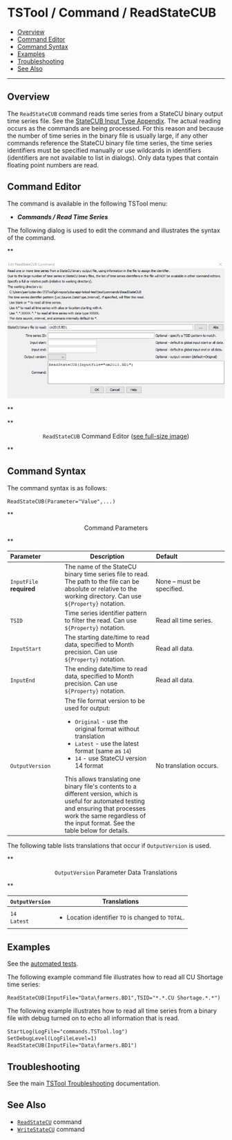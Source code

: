 # TSTool / Command / ReadStateCUB #

*   [Overview](#overview)
*   [Command Editor](#command-editor)
*   [Command Syntax](#command-syntax)
*   [Examples](#examples)
*   [Troubleshooting](#troubleshooting)
*   [See Also](#see-also)

-------------------------

## Overview ##

The `ReadStateCUB` command reads time series from a StateCU binary output time series file.
See the [StateCUB Input Type Appendix](../../datastore-ref/StateCUB/StateCUB.md).
The actual reading occurs as the commands are being processed.
For this reason and because the number of time series in the binary file is usually large,
if any other commands reference the StateCU binary file time series,
the time series identifiers must be specified manually or use wildcards in identifiers
(identifiers are not available to list in dialogs).
Only data types that contain floating point numbers are read.

## Command Editor ##

The command is available in the following TSTool menu:

*   ***Commands / Read Time Series***

The following dialog is used to edit the command and illustrates the syntax of the command.

**<p style="text-align: center;">
![ReadStateCUB command editor](ReadStateCUB.png)
</p>**

**<p style="text-align: center;">
`ReadStateCUB` Command Editor (<a href="../ReadStateCUB.png">see full-size image</a>)
</p>**

## Command Syntax ##

The command syntax is as follows:

```text
ReadStateCUB(Parameter="Value",...)
```
**<p style="text-align: center;">
Command Parameters
</p>**

|**Parameter**&nbsp;&nbsp;&nbsp;&nbsp;&nbsp;&nbsp;&nbsp;&nbsp;&nbsp;&nbsp;&nbsp;|**Description**|**Default**&nbsp;&nbsp;&nbsp;&nbsp;&nbsp;&nbsp;&nbsp;&nbsp;&nbsp;&nbsp;&nbsp;&nbsp;&nbsp;&nbsp;&nbsp;&nbsp;&nbsp;&nbsp;&nbsp;&nbsp;&nbsp;&nbsp;&nbsp;&nbsp;&nbsp;&nbsp;&nbsp;|
|--------------|-----------------|-----------------|
|`InputFile`<br>**required**|The name of the StateCU binary time series file to read.  The path to the file can be absolute or relative to the working directory.  Can use `${Property}` notation. |None – must be specified.|
|`TSID`|Time series identifier pattern to filter the read.  Can use `${Property}` notation. |Read all time series. |
|`InputStart`|The starting date/time to read data, specified to Month precision.  Can use `${Property}` notation. |Read all data.|
|`InputEnd`|The ending date/time to read data, specified to Month precision.  Can use `${Property}` notation. |Read all data.|
|`OutputVersion`| The file format version to be used for output:<ul><li>`Original` - use the original format without translation</li><li>`Latest` - use the latest format (same as `14`)</li><li>`14` - use StateCU version 14 format</li></ul>  This allows translating one binary file's contents to a different version, which is useful for automated testing and ensuring that processes work the same regardless of the input format.  See the table below for details. | No translation occurs. |

The following table lists translations that occur if `OutputVersion` is used.

**<p style="text-align: center;">
`OutputVersion` Parameter Data Translations
</p>**

| **`OutputVersion`** | **Translations** |
| -- | -- |
| `14`<br>`Latest` | <ul><li>Location identifier `TO` is changed to `TOTAL`.</li></ul> |

## Examples ##

See the [automated tests](https://github.com/OpenCDSS/cdss-app-tstool-test/tree/master/test/commands/ReadStateCUB).

The following example command file illustrates how to read all CU Shortage time series:

```text
ReadStateCUB(InputFile="Data\farmers.BD1",TSID="*.*.CU Shortage.*.*")
```

The following example illustrates how to read all time series from a binary file with debug turned on to echo all information that is read.  

```text
StartLog(LogFile="commands.TSTool.log")
SetDebugLevel(LogFileLevel=1)
ReadStateCUB(InputFile="Data\farmers.BD1")
```

## Troubleshooting ##

See the main [TSTool Troubleshooting](../../troubleshooting/troubleshooting.md) documentation.

## See Also ##

*   [`ReadStateCU`](../ReadStateCU/ReadStateCU.md) command
*   [`WriteStateCU`](../WriteStateCU/WriteStateCU.md) command
